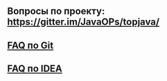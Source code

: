 Вопросы по проекту: https://gitter.im/JavaOPs/topjava/
----------------------------------------------------------

[FAQ по Git](wiki/Git)
--------------------------

[FAQ по IDEA](wiki/IDEA)
--------------------------